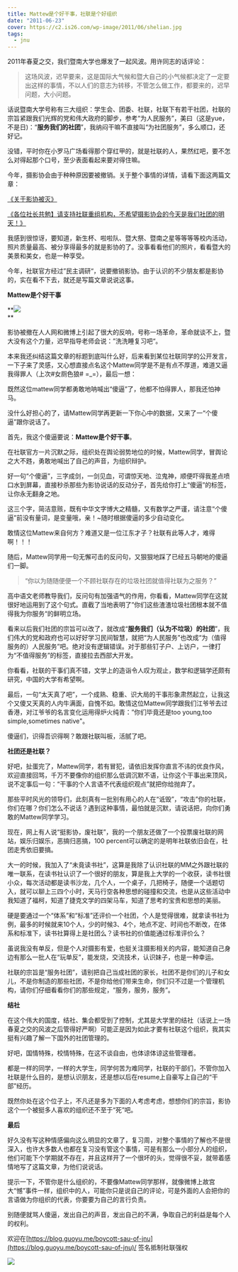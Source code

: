 ```yaml
---
title: Mattew是个好干事，社联是个好组织
date: "2011-06-23"
cover: https://c2.is26.com/wp-image/2011/06/shelian.jpg
tags:
  - jnu
---
```


2011年春夏之交，我们暨南大学也爆发了一起风波。用许同志的话评论：

> 这场风波，迟早要来，这是国际大气候和暨大自己的小气候都决定了一定要出这样的事情，不以人们的意志为转移，不管怎么做工作，都要来的，迟早问题，大小问题。

话说暨南大学号称有三大组织：学生会、团委、社联，社联下有若干社团，社联的宗旨紧跟我们光辉的党和伟大政府的脚步，参考“为人民服务”，美曰（这是yue，不是日)：“**服务我们的社团**”，我纳闷干嘛不直接叫“为社团服务”，多么顺口，还好记。

没错，平时你在小罗马广场看得那个穿红甲的，就是社联的人，果然红吧，要不怎么对得起那个口号，至少表面看起来要对得住嘛。

今年，摄影协会由于种种原因要被撤销。关于整个事情的详情，请看下面这两篇文章：

[《关于影协被灭》](https://blog.renren.com/share/246725084/7176570834)

[《各位社长共勉】请支持社联重组机构，不希望摄影协会的今天是我们社团的明天！》](https://blog.renren.com/share/331530804/7193483326)

我感到很惊讶，要知道，新生杯、啦啦队、暨大祭、暨南之星等等等等校内活动，照片质量最高、被分享得最多的就是影协的了。没事看看他们的照片，看看暨大的美景和美女，也是一种享受。

今年，社联官方经过”民主调研“，说要撤销影协。由于认识的不少朋友都是影协的，实在看不下去，就还是写篇文章说说这事。

**Mattew是个好干事**

**![](https://c2.is26.com/wp-image/2011/06/she-lian.jpg)  
**

影协被撤在人人网和微博上引起了很大的反响，号称一场革命，革命就谈不上，暨大没有这个力量，迟早指导老师会说：”洗洗睡复习吧“。

本来我还纠结这篇文章的标题到底叫什么好，后来看到某位社联同学的公开发言，一下子来了灵感，又心想直接点名这个Mattew同学是不是有点不厚道，难道又逼我得罪人（上次#女厕色狼# =\_=），最后一想：

既然这位mattew同学都勇敢地呐喊出“傻逼”了，他都不怕得罪人，那我还怕神马。

没什么好担心的了，请Mattew同学再更新一下你心中的数据，又来了一“个傻逼”跟你说话了。

首先，我这个傻逼要说：**Mattew是个好干事**。

在社联官方一片沉默之际，组织处在舆论弱势地位的时候，Mattew同学，冒舆论之大不韪，勇敢地喊出了自己的声音，为组织辩护。

好一句“个傻逼”，三字成剑，一剑见血，可谓惊天地、泣鬼神，顺便吓得我差点喷口水到屏幕，直接秒杀那些为影协说话的反动分子，首先给你打上“傻逼”的标签，让你永无翻身之地。

这三个字，简洁意赅，既有中华文字博大之精髓，又有数学之严谨，请注意“个傻逼”前没有量词，是变量哦，亲！~随时根据傻逼的多少自动变化。

敢情这位Mattew来自何方？难道又是一位江东才子？社联有此等人才，难得啊！！！

随后，Mattew同学用一句无懈可击的反问句，又狠狠地踩了已经五马朝地的傻逼们一脚。

> “你以为随随便便一个不顾社联存在的垃圾社团就值得社联为之服务？”

高中语文老师教导我们，反问句有加强语气的作用，你看看，Mattew同学在这就很好地运用到了这个句式。直截了当地表明了”你们这些渣渣垃圾社团根本就不值得我为你服务“的鲜明立场。

看来以后我们社团的宗旨可以改了，就改成“**服务我们（认为不垃圾）的社团**”，我们伟大的党和政府也可以好好学习民间智慧，就把“为人民服务”也改成“为（值得服务的）人民服务”吧。绝对没有逻辑错误。对于那些钉子户、上访户，一律打为“不值得服务”的标签，直接拉去西部大开发。

你看看，社联的干事们真不错，文学上的造诣令人叹为观止，数学和逻辑学还颇有研究，中国的大学有希望啊。

最后，一句“太天真了吧”，一个成熟、稳重、识大局的干事形象肃然起立，让我这个又傻又天真的人内牛满面，自愧不如。敢情这位Mattew同学跟我们江爷爷去过香港，对江爷爷的名言变化运用得炉火纯青：”你们毕竟还是too young,too simple,sometimes native"。

傻逼们，识得吾识得啊？敢跟社联叫板，活腻了吧。

**社团还是社联？**

好吧，扯蛋完了，Mattew同学，若有冒犯，请依旧发挥你直言不讳的优良作风，欢迎直接回骂，千万不要像你的组织那么低调沉默不语，让你这个干事出来顶风，说不定事后一句：“干事的个人言语不代表组织观点”就把你给抛弃了。

那些平时风光的领导们，此刻真有一批别有用心的人在“诋毁”，“攻击”你的社联，你们在哪？你们怎么不说话？遇到这种事情，最怕就是沉默，请说话把，向你们勇敢的Mattew同学学习。

现在，网上有人说“挺影协，废社联”，我的一个朋友还做了一个投票废社联的网站，娱乐归娱乐，恶搞归恶搞，100 percent可以确定的是明年社联依旧会在，社团走秀依旧要搞。

大一的时候，我加入了“未竟读书社”，这算是我除了认识社联的MM之外跟社联的唯一联系，在读书社认识了一个很好的朋友，算是我上大学的一个收获，读书社很小众，每次活动都是读书沙龙，几个人，一个桌子，几把椅子，随便一个话题切入，就可以聊上三四个小时，天马行空各种思想的碰撞和交流，也是从这些活动中我知道了福柯，知道了捷克文学的四架马车，知道了思考的宝贵和思想的美丽。

硬是要通过一个“体系”和“标准”还评价一个社团，个人是觉得很难，就拿读书社为例，最多的时候就来10个人，少的时候3、4个，地点不定、时间也不断改，在体系和标准下，读书社算得上是社团么？读书社的价值能通过标准评价么？

虽说我没有单反，但是个人对摄影有爱，也挺关注摄影相关的内容，能知道自己身边有那么一批人在“玩单反”，能发烧，交流技术，认识妹子，也是一种幸运。

社联的宗旨是“服务社团”，请别把自己当成社团的家长，社团不是你们的儿子和女儿，不是你制造的那些社团，不是你给他们带来生命，你们只不过是一个管理机构，请你们仔细看看你们的那些规定，“服务，服务，服务”。

**结社**

在这个伟大的国度，结社、集会都受到了控制，尤其是大学里的结社（话说上一场春夏之交的风波之后管得好严啊）可能正是因为如此才要有社联这个组织，我其实挺有兴趣了解一下国外的社团管理的。

好吧，国情特殊，校情特殊，在这不谈自由，也体谅体谅这些管理者。

都是一样的同学，一样的大学生，同学何苦为难同学，社联的干部们，不管你加入社联是什么目的，是想认识朋友，还是想以后在resume上自豪写上自己的“干部”经历。

既然你处在这个位子上，不凡还是多为下面的人考虑考虑，想想你们的宗旨，影协这个一个被挺多人喜欢的组织还不至于“死”吧。

**最后**

好久没有写这种情感偏向这么明显的文章了，复习周，对整个事情的了解也不是很深入，也许大多数人也都在复习没有管这个事情，可是有那么一小部分人的组织，他们可能下个学期就不存在，并且这样开了一个很坏的头，觉得很不妥，就带着感情地写了这篇文章，为他们说说话。

提示一下，不管你是什么组织的，不要像Mattew同学那样，就像微博上故宫大“憾”事件一样，组织中的人，可能你只是说自己的评论，可是外面的人会把你的言语做为你组织的代表，你要要为自己的言行负责。

别随便就骂人傻逼，发出自己的声音，发出自己的不满，争取自己的利益是每个人的权利。

欢迎在[](https://blog.guoyu.me/boycott-sau-of-jnu/)[https://blog.guoyu.me/boycott-sau-of-jnu](https://blog.guoyu.me/boycott-sau-of-jnu)/ 签名抵制社联强权

![](https://c2.is26.com/wp-image/2011/06/vote-say-no.jpg)

